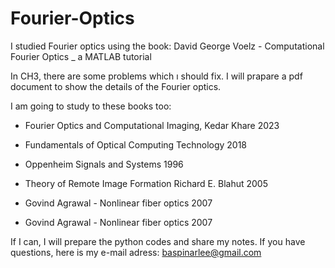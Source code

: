 # Fourier-Optics
I studied Fourier optics using the book: 
David George Voelz - Computational Fourier Optics _ a MATLAB tutorial

In CH3, there are some problems which ı should fix. 
I will prapare a pdf document to show the details of the Fourier optics. 

I am going to study to these books too:

* Fourier Optics and Computational Imaging, Kedar Khare 2023

* Fundamentals of Optical Computing Technology 2018

* Oppenheim Signals and Systems 1996

* Theory of Remote Image Formation Richard E. Blahut 2005

* Govind Agrawal - Nonlinear fiber optics 2007

* Govind Agrawal - Nonlinear fiber optics 2007

If I can, I will prepare the python codes and share my notes.
If you have questions, here is my e-mail adress: 
baspinarlee@gmail.com
